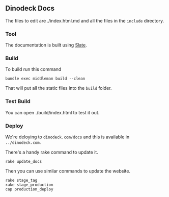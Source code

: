 ## Dinodeck Docs

The files to edit are ./index.html.md and all the files in the `include` directory.

### Tool

The documentation is built using [Slate](https://github.com/lord/slate).

### Build

To build run this command

    bundle exec middleman build --clean

That will put all the static files into the `build` folder.

### Test Build

You can open ./build/index.html to test it out.

### Deploy

We're deloying to `dinodeck.com/docs` and this is available in `../dinodeck.com`.

There's a handy rake command to update it.

    rake update_docs

Then you can use similar commands to update the website.

    rake stage_tag
    rake stage_production
    cap production_deploy
